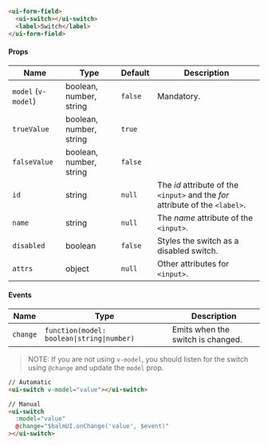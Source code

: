 ```html
<ui-form-field>
  <ui-switch></ui-switch>
  <label>Switch</label>
</ui-form-field>
```

#### Props

| Name                | Type                    | Default | Description                                                                   |
| ------------------- | ----------------------- | ------- | ----------------------------------------------------------------------------- |
| `model` (`v-model`) | boolean, number, string | `false` | Mandatory.                                                                    |
| `trueValue`         | boolean, number, string | `true`  |                                                                               |
| `falseValue`        | boolean, number, string | `false` |                                                                               |
| `id`                | string                  | `null`  | The _id_ attribute of the `<input>` and the _for_ attribute of the `<label>`. |
| `name`              | string                  | `null`  | The _name_ attribute of the `<input>`.                                        |
| `disabled`          | boolean                 | `false` | Styles the switch as a disabled switch.                                       |
| `attrs`             | object                  | `null`  | Other attributes for `<input>`.                                               |

#### Events

| Name     | Type                                       | Description                       |
| -------- | ------------------------------------------ | --------------------------------- |
| `change` | `function(model: boolean\|string\|number)` | Emits when the switch is changed. |

> NOTE: If you are not using `v-model`, you should listen for the switch using `@change` and update the `model` prop.

```html
// Automatic
<ui-switch v-model="value"></ui-switch>

// Manual
<ui-switch
  :model="value"
  @change="$balmUI.onChange('value', $event)"
></ui-switch>
```
